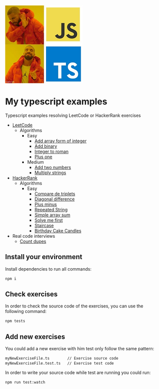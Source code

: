 ![meme](./assets/meme.jpg)
# My typescript examples

Typescript examples resolving LeetCode or HackerRank exercises

* [LeetCode](https://leetcode.com)
    * Algorithms
        * Easy
          * [Add array form of integer](https://leetcode.com/problems/add-to-array-form-of-integer/)
          * [Add binary](https://leetcode.com/problems/add-binary/)
          * [Integer to roman](https://leetcode.com/problems/integer-to-roman/)
          * [Plus one](https://leetcode.com/problems/plus-one/)
        * Medium
          * [Add two numbers](https://leetcode.com/problems/add-two-numbers/)
          * [Multiply strings](https://leetcode.com/problems/multiply-strings/)
* [HackerRank](https://www.hackerrank.com)
    * Algorithms
        * Easy
          * [Compare de triplets](./src/hackerrank/algorithms/easy/compareTheTriplets.md)
          * [Diagonal difference](./src/hackerrank/algorithms/easy/diagonalDifference.md)
          * [Plus minus](./src/hackerrank/algorithms/easy/plusMinus.md)
          * [Repeated String](./src/hackerrank/algorithms/easy/repeatedString.md)
          * [Simple array sum](./src/hackerrank/algorithms/easy/simpleArraySum.md)
          * [Solve me first](./src/hackerrank/algorithms/easy/solveMefirst.md)
          * [Staircase](./src/hackerrank/algorithms/easy/staircase.md)
          * [Birthday Cake Candles](./src/hackerRank/algorithms/easy/birthdayCakeCandles.md)
* Real code interviews
  * [Count dupes](https://realCodeInterviews/countDupes.md)
## Install your environment

Install dependencies to run all commands:

```bash
npm i
```

## Check exercises

In order to check the source code of the exercises, you can use the following command:

```bash
npm tests
```

## Add new exercises

You could add a new exercise with him test only follow the same pattern:

```
myNewExerciseFile.ts        // Exercise source code
myNewExerciseFile.test.ts   // Exercise test code
```

In order to write your source code while test are running you could run:

```bash
npm run test:watch
```
